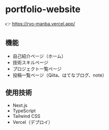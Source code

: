 # portfolio-website

👉 https://ryo-manba.vercel.app/

## 機能

- 自己紹介ページ（ホーム）
- 技術スキルページ
- プロジェクト一覧ページ
- 投稿一覧ページ（Qiita、はてなブログ、note）

## 使用技術

- Next.js
- TypeScript
- Tailwind CSS
- Vercel（デプロイ）
